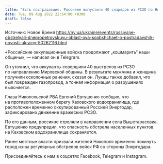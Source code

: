 ```yaml
---
title: "Есть пострадавшие. Россияне выпустили 40 снарядов из РСЗО по Никопольскому району — глава Днепропетровской ОВА"
date: Tue, 09 Aug 2022 22:54:00 +0300
draft: false
---
```

Источник: Новое Время https://nv.ua/ukraine/events/rossiyane-obstrelyali-dnepropetrovskuyu-oblast-ova-soobshchaet-o-postradavshih-novosti-ukrainy-50262116.html


«Российские оккупационные войска продолжают „кошмарить“ наши общины», — написал он в Telegram.

Он уточнил, что оккупанты совершили 40 выстрелов из РСЗО по направлению Мировской общины. В результате мужчина и женщина получили осколочные ранения, сказал он. Лукаш также добавил, что был поврежден газопровод, а точная информация о разрушениях выясняется.

Глава Никопольской РВА Евгений Евтушенко сообщил, что на противоположенном берегу Каховского водохранилища, где расположен временно оккупированный Россией Энергодар, зафиксировано движение вражеских РСЗО.

По его данным, россияне стреляли в направлении села Вышетарасовка. Евтушенко предупредил, что опасность обстрела населенных пунктов на Каховском водохранилище сохраняется.

Ранее местные власти призвали жителей Никополя временно покинуть город из-за регулярных обстрелов войск РФ со стороны Энергодара.

Присоединяйтесь к нам в соцсетях Facebook, Telegram и Instagram.
